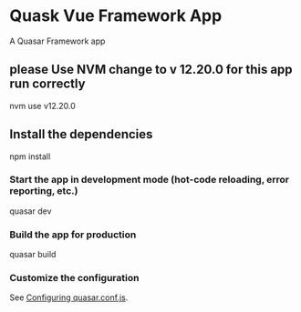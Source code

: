# Quask Vue Framework App

A Quasar Framework app

## please Use NVM change to v 12.20.0 for this app run correctly

nvm use v12.20.0

## Install the dependencies

npm install


### Start the app in development mode (hot-code reloading, error reporting, etc.)

quasar dev



### Build the app for production

quasar build


### Customize the configuration
See [Configuring quasar.conf.js](https://quasar.dev/quasar-cli/quasar-conf-js).
